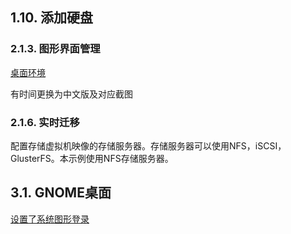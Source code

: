 

## 1.10. 添加硬盘

### 2.1.3. 图形界面管理

[桌面环境](https://www.server-world.info/en/note?os=CentOS_7&p=x)

有时间更换为中文版及对应截图

### 2.1.6. 实时迁移

配置存储虚拟机映像的存储服务器。存储服务器可以使用NFS，iSCSI，GlusterFS。本示例使用NFS存储服务器。

## 3.1. GNOME桌面

[设置了系统图形登录](https://www.server-world.info/en/note?os=CentOS_7&p=runlevel)












